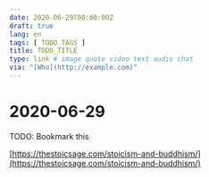 ```yaml
---
date: 2020-06-29T00:00:00Z
draft: true
lang: en
tags: [ TODO_TAGS ]
title: TODO_TITLE
type: link # image quote video text audio chat
via: "[Who](http://example.com)"
---
```



# 2020-06-29

TODO: Bookmark this

[https://thestoicsage.com/stoicism-and-buddhism/](https://thestoicsage.com/stoicism-and-buddhism/)

